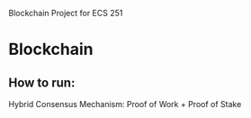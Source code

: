 Blockchain Project for ECS 251
# Blockchain
## How to run:
Hybrid Consensus Mechanism: Proof of Work + Proof of Stake


